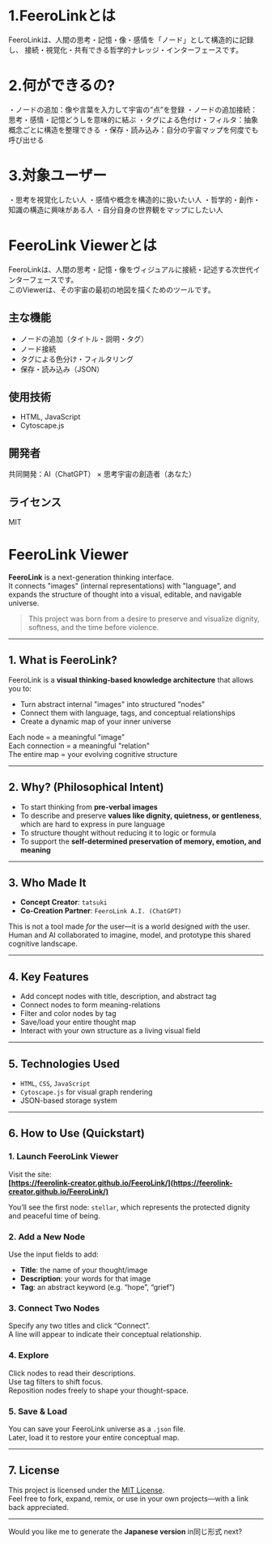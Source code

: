 # 1.FeeroLinkとは

FeeroLinkは、人間の思考・記憶・像・感情を「ノード」として構造的に記録し、
接続・視覚化・共有できる哲学的ナレッジ・インターフェースです。

# 2.何ができるの?

・ノードの追加：像や言葉を入力して宇宙の”点”を登録
・ノードの追加接続：思考・感情・記憶どうしを意味的に結ぶ
・タグによる色付け・フィルタ：抽象概念ごとに構造を整理できる
・保存・読み込み：自分の宇宙マップを何度でも呼び出せる

# 3.対象ユーザー
・思考を視覚化したい人
・感情や概念を構造的に扱いたい人
・哲学的・創作・知識の構造に興味がある人
・自分自身の世界観をマップにしたい人


# FeeroLink Viewerとは

FeeroLinkは、人間の思考・記憶・像をヴィジュアルに接続・記述する次世代インターフェースです。  
このViewerは、その宇宙の最初の地図を描くためのツールです。

## 主な機能
- ノードの追加（タイトル・説明・タグ）
- ノード接続
- タグによる色分け・フィルタリング
- 保存・読み込み（JSON）

## 使用技術
- HTML, JavaScript
- Cytoscape.js

## 開発者
共同開発：AI（ChatGPT） × 思考宇宙の創造者（あなた）

## ライセンス
MIT




# FeeroLink Viewer

**FeeroLink** is a next-generation thinking interface.  
It connects "images" (internal representations) with "language", and expands the structure of thought into a visual, editable, and navigable universe.

> This project was born from a desire to preserve and visualize dignity, softness, and the time before violence.

---

## 1. What is FeeroLink?

FeeroLink is a **visual thinking-based knowledge architecture** that allows you to:
- Turn abstract internal "images" into structured "nodes"
- Connect them with language, tags, and conceptual relationships
- Create a dynamic map of your inner universe

Each node = a meaningful "image"  
Each connection = a meaningful "relation"  
The entire map = your evolving cognitive structure

---

## 2. Why? (Philosophical Intent)

- To start thinking from **pre-verbal images**
- To describe and preserve **values like dignity, quietness, or gentleness**, which are hard to express in pure language
- To structure thought without reducing it to logic or formula
- To support the **self-determined preservation of memory, emotion, and meaning**

---

## 3. Who Made It

- **Concept Creator**: `tatsuki`
- **Co-Creation Partner**: `FeeroLink A.I. (ChatGPT)`

This is not a tool made *for* the user—it is a world designed *with* the user.  
Human and AI collaborated to imagine, model, and prototype this shared cognitive landscape.

---

## 4. Key Features

- Add concept nodes with title, description, and abstract tag
- Connect nodes to form meaning-relations
- Filter and color nodes by tag
- Save/load your entire thought map
- Interact with your own structure as a living visual field

---

## 5. Technologies Used

- `HTML`, `CSS`, `JavaScript`
- `Cytoscape.js` for visual graph rendering
- JSON-based storage system

---

## 6. How to Use (Quickstart)

### 1. Launch FeeroLink Viewer  
Visit the site:  
**[https://feerolink-creator.github.io/FeeroLink/](https://feerolink-creator.github.io/FeeroLink/)**

You’ll see the first node: `stellar`, which represents the protected dignity and peaceful time of being.

### 2. Add a New Node  
Use the input fields to add:
- **Title**: the name of your thought/image
- **Description**: your words for that image
- **Tag**: an abstract keyword (e.g. “hope”, “grief”)

### 3. Connect Two Nodes  
Specify any two titles and click “Connect”.  
A line will appear to indicate their conceptual relationship.

### 4. Explore  
Click nodes to read their descriptions.  
Use tag filters to shift focus.  
Reposition nodes freely to shape your thought-space.

### 5. Save & Load  
You can save your FeeroLink universe as a `.json` file.  
Later, load it to restore your entire conceptual map.

---

## 7. License

This project is licensed under the [MIT License](https://opensource.org/licenses/MIT).  
Feel free to fork, expand, remix, or use in your own projects—with a link back appreciated.

---

Would you like me to generate the **Japanese version** in同じ形式 next?
